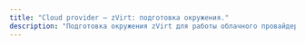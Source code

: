 ```yaml
---
title: "Cloud provider — zVirt: подготовка окружения."
description: "Подготовка окружения zVirt для работы облачного провайдера Deckhouse."
---
```


<!-- AUTHOR! Don't forget to update getting started if necessary -->
